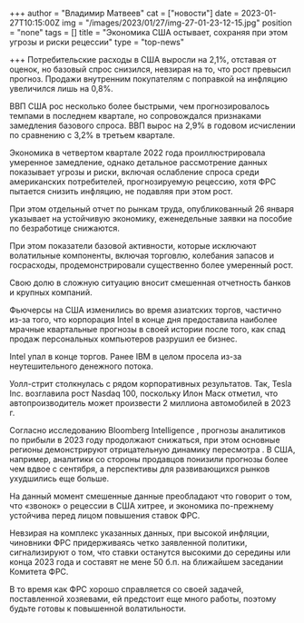 +++
author = "Владимир Матвеев"
cat = ["новости"]
date = 2023-01-27T10:15:00Z
img = "/images/2023/01/27/img-27-01-23-12-15.jpg"
position = "none"
tags = []
title = "Экономика США остывает, сохраняя при этом угрозы и риски рецессии"
type = "top-news"

+++
Потребительские расходы в США выросли на 2,1%, отставая от оценок, но базовый спрос снизился, невзирая на то, что рост превысил прогноз. Продажи внутренним покупателям с поправкой на инфляцию увеличился лишь на 0,8%.

ВВП США рос несколько более быстрыми, чем прогнозировалось темпами в последнем квартале, но сопровождался признаками замедления базового спроса. ВВП вырос на 2,9% в годовом исчислении по сравнению с 3,2% в третьем квартале. 

Экономика в четвертом квартале 2022 года проиллюстрировала умеренное замедление, однако детальное рассмотрение данных показывает угрозы и риски, включая ослабление спроса среди американских потребителей, прогнозируемую рецессию, хотя ФРС пытается снизить инфляцию, не подавляя при этом рост. 

При этом отдельный отчет по рынкам труда, опубликованный 26 января указывает на устойчивую экономику, еженедельные заявки на пособие по безработице снижаются.

При этом показатели базовой активности, которые исключают волатильные компоненты, включая торговлю, колебания запасов и госрасходы, продемонстрировали существенно более умеренный рост.

Свою долю в сложную ситуацию вносит смешенная отчетность банков и крупных компаний. 

Фьючерсы на США изменились во время азиатских торгов, частично из-за того, что корпорация Intel в конце дня предоставила наиболее мрачные квартальные прогнозы в своей истории после того, как спад продаж персональных компьютеров разрушил ее бизнес. 

Intel упал в конце торгов. Ранее IBM в целом просела из-за неутешительного денежного потока.

Уолл-стрит столкнулась с рядом корпоративных результатов. Так, Tesla Inc. возглавила рост Nasdaq 100, поскольку Илон Маск  отметил, что автопроизводитель может произвести 2 миллиона автомобилей в 2023 г. 

Согласно исследованию Bloomberg Intelligence , прогнозы аналитиков по прибыли в 2023 году продолжают снижаться, при этом основные регионы демонстрируют отрицательную динамику пересмотра . В США, например, аналитики со стороны продавцов понизили прогнозы более чем вдвое с сентября, а перспективы для развивающихся рынков ухудшились еще больше.

На данный момент смешенные данные преобладают что говорит о том, что «звонок» о рецессии в США хитрее, и экономика по-прежнему устойчива перед лицом повышения ставок ФРС. 

Невзирая на комплекс указанных данных, при высокой инфляции, чиновники ФРС придерживаясь четко заявленной политики, сигнализируют о том, что ставки останутся высокими до середины или конца 2023 года и составят не мене 50 б.п. на ближайшем заседании Комитета ФРС. 

В то время как ФРС хорошо справляется со своей задачей, поставленной хозяевами, ей предстоит еще много работы, поэтому будьте готовы к повышенной волатильности.